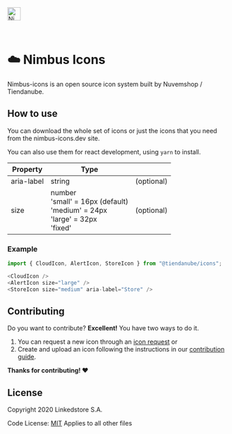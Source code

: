 <img alt="Nimbus" style="margin-bottom: 30px;" src="https://tiendanube.github.io/design-system-nimbus/static/media/nimbus-logo.ab60bd79.png" height="30" />

# ☁️ Nimbus Icons

Nimbus-icons is an open source icon system built by Nuvemshop / Tiendanube.

## How to use
You can download the whole set of icons or just the icons that you need from the nimbus-icons.dev site.

You can also use them for react development, using `yarn` to install.

| Property      | Type          |            |
| ------------- | ------------- | ---------- |
| aria-label | string | (optional) |
| size | number<br/>'small' = 16px (default)<br/>'medium' = 24px<br/>'large' = 32px<br/>'fixed'| (optional) |

### Example
```javascript
import { CloudIcon, AlertIcon, StoreIcon } from "@tiendanube/icons";

<CloudIcon />
<AlertIcon size="large" />
<StoreIcon size="medium" aria-label="Store" />
```

## Contributing
Do you want to contribute? **Excellent!** You have two ways to do it. 
1. You can request a new icon through an [icon request](https://github.com/TiendaNube/nimbus-icons/issues/new?assignees=&labels=&template=icon-request.md&title=%5BIcon+request%5D "Nimbus Icons - Icon request") or 
2. Create and upload an icon following the instructions in our [contribution guide](.github/CONTRIBUTING.md "Nimbus Icons - Contributing").

**Thanks for contributing! :heart:**

## License

Copyright 2020 Linkedstore S.A.

Code License: [MIT](LICENSE) Applies to all other files
